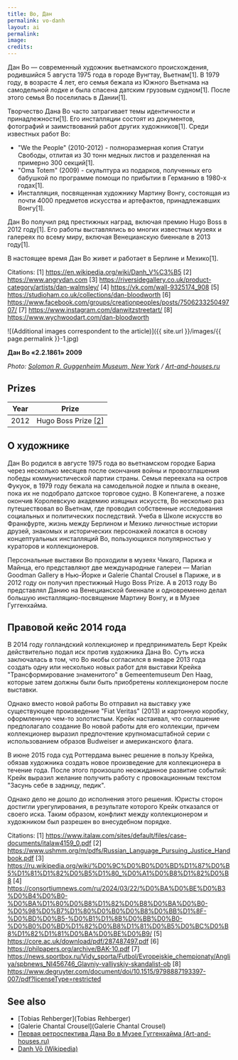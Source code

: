 ```yaml
---
title: Во, Дан
permalink: vo-danh
layout: ai
permalink:
image:
credits:
---
```


Дан Во — современный художник вьетнамского происхождения, родившийся 5 августа 1975 года в городе Вунгтау, Вьетнам[1]. В 1979 году, в возрасте 4 лет, его семья бежала из Южного Вьетнама на самодельной лодке и была спасена датским грузовым судном[1]. После этого семья Во поселилась в Дании[1].

Творчество Дана Во часто затрагивает темы идентичности и принадлежности[1]. Его инсталляции состоят из документов, фотографий и заимствований работ других художников[1]. Среди известных работ Во:

- "We the People" (2010-2012) - полноразмерная копия Статуи Свободы, отлитая из 30 тонн медных листов и разделенная на примерно 300 секций[1].
- "Oma Totem" (2009) - скульптура из подарков, полученных его бабушкой по программе помощи по прибытии в Германию в 1980-х годах[1].
- Инсталляция, посвященная художнику Мартину Вонгу, состоящая из почти 4000 предметов искусства и артефактов, принадлежавших Вонгу[1].

Дан Во получил ряд престижных наград, включая премию Hugo Boss в 2012 году[1]. Его работы выставлялись во многих известных музеях и галереях по всему миру, включая Венецианскую биеннале в 2013 году[1].

В настоящее время Дан Во живет и работает в Берлине и Мехико[1].

Citations:
[1] https://en.wikipedia.org/wiki/Danh_V%C3%B5
[2] https://www.angrydan.com
[3] https://riversidegallery.co.uk/product-category/artists/dan-walmsley/
[4] https://vk.com/wall-9325174_908
[5] https://studioham.co.uk/collections/dan-bloodworth
[6] https://www.facebook.com/groups/creationpeoples/posts/750623325049707/
[7] https://www.instagram.com/danwitzstreetart/
[8] https://www.wychwoodart.com/dan-bloodworth

![(Additional images correspondent to the article)]({{ site.url }}/images/{{ page.permalink }}-1.jpg)

**Дан Во «2.2.1861» 2009**

*Photo: [Solomon R. Guggenheim Museum, New York](solomon-r-guggenheim-museum) / [Art-and-houses.ru](http://art-and-houses.ru/2018/02/03/pervaya-retrospektiva-dana-vo-v-muzee-guggenhajma/)*

## Prizes

|Year|Prize|
|-|-|
|2012|Hugo Boss Prize <span id="a1">[\[2\]](#f1)</span>|

## О художнике

Дан Во родился в августе 1975 года во вьетнамском городке Бариа через несколько месяцев после окончания войны и провозглашения победы коммунистической партии страны. Cемья переехала на остров Фукуок, в 1979 году бежала на самодельной лодке и плыла в океане, пока их не подобрало датское торговое судно. В Копенгагене, а позже окончив Королевскую академию изящных искусств, Во несколько раз путешествовал во Вьетнам, где проводил собственные исследования социальных и политических последствий. Учеба в Школе искусств во Франкфурте, жизнь между Берлином и Мехико личностные истории друзей, знакомых и исторических персонажей ложатся в основу концептуальных инсталляций Во, пользующихся популярностью у кураторов и коллекционеров.

Персональные выставки Во проходили в музеях Чикаго, Парижа и Майнца, его представляют две международные галереи — Marian Goodman Gallery в Нью-Йорке и Galerie Chantal Crousel в Париже, и в 2012 году он получил престижный Hugo Boss Prize. А в 2013 году Во представлял Данию на Венецианской биеннале и одновременно делал большую инсталляцию-посвящение Мартину Вонгу, и в Музее Гуггенхайма.

## Правовой кейс 2014 года

В 2014 году голландский коллекционер и предприниматель Берт Крейк действительно подал иск против художника Дана Во. Суть иска заключалась в том, что Во якобы согласился в январе 2013 года создать одну или несколько новых работ для выставки Крейка "Трансформирование знаменитого" в Gemeentemuseum Den Haag, которые затем должны были быть приобретены коллекционером после выставки.

Однако вместо новой работы Во отправил на выставку уже существующее произведение "Fiat Veritas" (2013) и картонную коробку, оформленную чем-то золотистым. Крейк настаивал, что соглашение предполагало создание Во новой работы для его коллекции, причем коллекционер выразил предпочтение крупномасштабной серии с использованием образов Budweiser и американского флага.

В июне 2015 года суд Роттердама вынес решение в пользу Крейка, обязав художника создать новое произведение для коллекционера в течение года. После этого произошло неожиданное развитие событий: Крейк выразил желание получить работу с провокационным текстом "Засунь себе в задницу, педик".

Однако дело не дошло до исполнения этого решения. Юристы сторон достигли урегулирования, в результате которого Крейк отказался от своего иска. Таким образом, конфликт между коллекционером и художником был разрешен во внесудебном порядке.

Citations:
[1] https://www.italaw.com/sites/default/files/case-documents/italaw4159_0.pdf
[2] https://www.ushmm.org/m/pdfs/Russian_Language_Pursuing_Justice_Handbook.pdf
[3] https://ru.wikipedia.org/wiki/%D0%9C%D0%B0%D0%BD%D1%87%D0%B5%D1%81%D1%82%D0%B5%D1%80_%D0%A1%D0%B8%D1%82%D0%B8
[4] https://consortiumnews.com/ru/2024/03/22/%D0%BA%D0%BE%D0%B3%D0%B4%D0%B0-%D0%BA%D1%80%D0%B8%D1%82%D0%B8%D0%BA%D0%B0-%D0%98%D0%B7%D1%80%D0%B0%D0%B8%D0%BB%D1%8F-%D0%BD%D0%B5-%D0%B1%D1%8B%D0%BB%D0%B0-%D0%B0%D0%BD%D1%82%D0%B8%D1%81%D0%B5%D0%BC%D0%B8%D1%82%D1%81%D0%BA%D0%BE%D0%B9/
[5] https://core.ac.uk/download/pdf/287487497.pdf
[6] https://philpapers.org/archive/BAK-10.pdf
[7] https://news.sportbox.ru/Vidy_sporta/Futbol/Evropejskie_chempionaty/Angliya/spbnews_NI456746_Glavniy-valliyskiy-skandalist-ob
[8] https://www.degruyter.com/document/doi/10.1515/9798887193397-007/pdf?licenseType=restricted

## See also

+ [Tobias Rehberger](Tobias Rehberger)
+ [Galerie Chantal Crousel](Galerie Chantal Crousel)
+ [Первая ретроспектива Дана Во в Музее Гуггенхайма (Art-and-houses.ru)](http://art-and-houses.ru/2018/02/03/pervaya-retrospektiva-dana-vo-v-muzee-guggenhajma/)
+ [Danh Vō (Wikipedia)](index)
